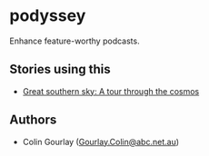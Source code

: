 # podyssey

Enhance feature-worthy podcasts.

## Stories using this

* [Great southern sky: A tour through the cosmos](http://www.abc.net.au/news/2018-05-21/stargazing-live-tour-great-southern-sky/9775660)

## Authors

* Colin Gourlay ([Gourlay.Colin@abc.net.au](mailto:Gourlay.Colin@abc.net.au))
